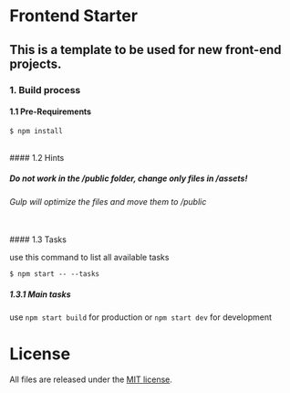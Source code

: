 # Frontend Starter

## This is a template to be used for new front-end projects.

### 1. Build process

#### 1.1 Pre-Requirements

```
$ npm install
```

<br>
#### 1.2 Hints

##### Do not work in the /public folder, change only files in /assets!
###### Gulp will optimize the files and move them to /public

<br>
#### 1.3 Tasks

use this command to list all available tasks

```
$ npm start -- --tasks
```

##### 1.3.1 Main tasks

use `npm start build` for production or `npm start dev` for development


# License

All files are released under the [MIT license](https://raw.githubusercontent.com/project-a/frontend-starter/master/LICENSE.md).
